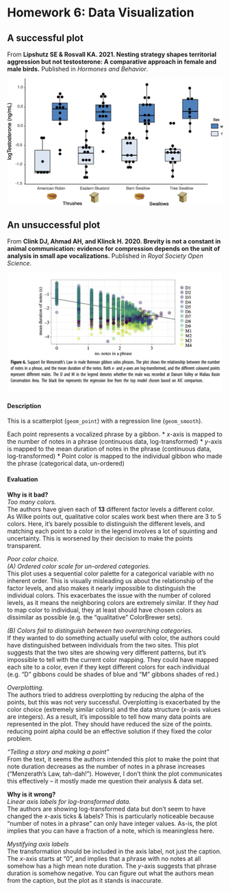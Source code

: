 Homework 6: Data Visualization
================

## A successful plot

From **Lipshutz SE & Rosvall KA. 2021. Nesting strategy shapes
territorial aggression but not testosterone: A comparative approach in
female and male birds.** Published in *Hormones and Behavior*.

![successful](https://github.com/rsimberloff/MICR_575/blob/master/hw_6_files/successful.jpg?raw=true)

## An unsuccessful plot

From **Clink DJ, Ahmad AH, and Klinck H. 2020. Brevity is not a constant
in animal communication: evidence for compression depends on the unit of
analysis in small ape vocalizations.** Published in *Royal Society Open
Science*.

![unsuccessful](https://github.com/rsimberloff/MICR_575/blob/master/hw_6_files/unsuccessful.png?raw=true)

#### Description

This is a scatterplot (`geom_point`) with a regression line
(`geom_smooth`).

Each point represents a vocalized phrase by a gibbon. \* *x*-axis is
mapped to the number of notes in a phrase (continuous data,
log-transformed) \* *y*-axis is mapped to the mean duration of notes in
the phrase (continuous data, log-transformed) \* Point color is mapped
to the individual gibbon who made the phrase (categorical data,
un-ordered)

#### Evaluation

**Why is it bad?**  
*Too many colors.*  
The authors have given each of **13** different factor levels a
different color. As Wilke points out, qualitative color scales work best
when there are 3 to 5 colors. Here, it’s barely possible to distinguish
the different levels, and matching each point to a color in the legend
involves a lot of squinting and uncertainty. This is worsened by their
decision to make the points transparent.

*Poor color choice.*  
*(A) Ordered color scale for un-ordered categories.*  
This plot uses a sequential color palette for a categorical variable
with no inherent order. This is visually misleading us about the
relationship of the factor levels, and also makes it nearly impossible
to distinguish the individual colors. This exacerbates the issue with
the number of colored levels, as it means the neighboring colors are
extremely similar. If they *had* to map color to individual, they at
least should have chosen colors as dissimilar as possible (e.g. the
“qualitative” ColorBrewer sets).

*(B) Colors fail to distinguish between two overarching categories.*  
If they wanted to do something actually useful with color, the authors
could have distinguished between individuals from the two sites. This
plot suggests that the two sites are showing very different patterns,
but it’s impossible to tell with the current color mapping. They could
have mapped each site to a color, even if they kept different colors for
each individual (e.g. “D” gibbons could be shades of blue and “M”
gibbons shades of red.)

*Overplotting.*  
The authors tried to address overplotting by reducing the alpha of the
points, but this was not very successful. Overplotting is exacerbated by
the color choice (extremely similar colors) and the data structure
(*x*-axis values are integers). As a result, it’s impossible to tell how
many data points are represented in the plot. They should have reduced
the size of the points. reducing point alpha could be an effective
solution if they fixed the color problem.

*“Telling a story and making a point”*  
From the text, it seems the authors intended this plot to make the point
that note duration decreases as the number of notes in a phrase
increases (“Menzerath’s Law, tah-dah!”). However, I don’t think the plot
communicates this effectively – it mostly made me question their
analysis & data set.

**Why is it wrong?**  
*Linear axis labels for log-transformed data.*  
The authors are showing log-transformed data but don’t seem to have
changed the *x*-axis ticks & labels? This is particularly noticeable
because “number of notes in a phrase” can only have integer values.
As-is, the plot implies that you can have a fraction of a note, which is
meaningless here.

*Mystifying axis labels*  
The transformation should be included in the axis label, not just the
caption. The *x*-axis starts at “0”, and implies that a phrase with no
notes at all somehow has a high mean note duration. The *y*-axis
suggests that phrase duration is somehow negative. You can figure out
what the authors mean from the caption, but the plot as it stands is
inaccurate.
